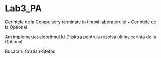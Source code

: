 # Lab3_PA

Cerintele de la Compulsory terminate in timpul laboratorului + Cerintele de la Optional

Am implementat algoritmul lui Dijsktra pentru a rezolva ultima cerinta de la Optional.

Bucataru Cristian-Stefan